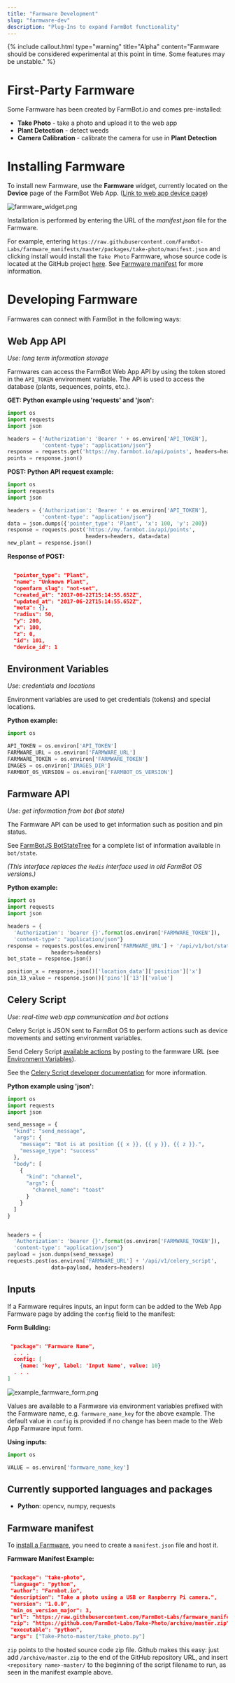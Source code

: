 ```yaml
---
title: "Farmware Development"
slug: "farmware-dev"
description: "Plug-Ins to expand FarmBot functionality"
---
```



{%
include callout.html
type="warning"
title="Alpha"
content="Farmware should be considered experimental at this point in time. Some features may be unstable."
%}



# First-Party Farmware

Some Farmware has been created by FarmBot.io and comes pre-installed:

* __Take Photo__ - take a photo and upload it to the web app
* __Plant Detection__ - detect weeds
* __Camera Calibration__ - calibrate the camera for use in __Plant Detection__

# Installing Farmware

To install new Farmware, use the __Farmware__ widget, currently located on the __Device__ page of the FarmBot Web App. ([Link to web app device page](http://my.farmbot.io/app/device))

![farmware_widget.png](_images/farmware_widget.png)

Installation is performed by entering the URL of the _manifest.json_ file for the Farmware.

For example, entering `https://raw.githubusercontent.com/FarmBot-Labs/farmware_manifests/master/packages/take-photo/manifest.json` and clicking install would install the `Take Photo` Farmware, whose source code is located at the GitHub project [here](https://github.com/FarmBot-Labs/Take-Photo). See [Farmware manifest](#farmware-manifest) for more information.

# Developing Farmware

Farmwares can connect with FarmBot in the following ways:

## Web App API

_Use: long term information storage_

Farmwares can access the FarmBot Web App API by using the token stored in the `API_TOKEN` environment variable. The API is used to access the database (plants, sequences, points, etc.).


__GET: Python example using 'requests' and 'json':__

```python
import os
import requests
import json

headers = {'Authorization': 'Bearer ' + os.environ['API_TOKEN'],
           'content-type': "application/json"}
response = requests.get('https://my.farmbot.io/api/points', headers=headers)
points = response.json()
```




__POST: Python API request example:__

```python
import os
import requests
import json

headers = {'Authorization': 'Bearer ' + os.environ['API_TOKEN'],
           'content-type': "application/json"}
data = json.dumps({'pointer_type': 'Plant', 'x': 100, 'y': 200})
response = requests.post('https://my.farmbot.io/api/points',
                         headers=headers, data=data)
new_plant = response.json()
```




__Response of POST:__

```json

  "pointer_type": "Plant",
  "name": "Unknown Plant",
  "openfarm_slug": "not-set",
  "created_at": "2017-06-22T15:14:55.652Z",
  "updated_at": "2017-06-22T15:14:55.652Z",
  "meta": {},
  "radius": 50,
  "y": 200,
  "x": 100,
  "z": 0,
  "id": 101,
  "device_id": 1
```

## Environment Variables

_Use: credentials and locations_

Environment variables are used to get credentials (tokens) and special locations.


__Python example:__

```python
import os

API_TOKEN = os.environ['API_TOKEN']
FARMWARE_URL = os.environ['FARMWARE_URL']
FARMWARE_TOKEN = os.environ['FARMWARE_TOKEN']
IMAGES = os.environ['IMAGES_DIR']
FARMBOT_OS_VERSION = os.environ['FARMBOT_OS_VERSION']
```

## Farmware API

_Use: get information from bot (bot state)_

The Farmware API can be used to get information such as position and pin status.

See [FarmBotJS BotStateTree](https://github.com/FarmBot/farmbot-js/blob/master/src/interfaces.ts) for a complete list of information available in `bot/state`.

_(This interface replaces the `Redis` interface used in old FarmBot OS versions.)_


__Python example:__

```python
import os
import requests
import json

headers = {
  'Authorization': 'bearer {}'.format(os.environ['FARMWARE_TOKEN']),
  'content-type': "application/json"}
response = requests.post(os.environ['FARMWARE_URL'] + '/api/v1/bot/state',
              headers=headers)
bot_state = response.json()

position_x = response.json()['location_data']['position']['x']
pin_13_value = response.json()['pins']['13']['value']
```

## Celery Script

_Use: real-time web app communication and bot actions_

Celery Script is JSON sent to FarmBot OS to perform actions such as device movements and setting environment variables.

Send Celery Script [available actions](https://github.com/FarmBot/farmbot-js/blob/master/dist/corpus.d.ts) by posting to the farmware URL (see [Environment Variables](#environment-variables)).

See the [Celery Script developer documentation](https://github.com/FarmBot/farmbot-js/wiki/Celery-Script) for more information.


__Python example using 'json':__

```python
import os
import requests
import json

send_message = {
  "kind": "send_message",
  "args": {
    "message": "Bot is at position {{ x }}, {{ y }}, {{ z }}.",
    "message_type": "success"
  },
  "body": [
    {
      "kind": "channel",
      "args": {
        "channel_name": "toast"
      }
    }
  ]
}


headers = {
  'Authorization': 'bearer {}'.format(os.environ['FARMWARE_TOKEN']),
  'content-type': "application/json"}
payload = json.dumps(send_message)
requests.post(os.environ['FARMWARE_URL'] + '/api/v1/celery_script',
              data=payload, headers=headers)
```

## Inputs

If a Farmware requires inputs, an input form can be added to the Web App Farmware page by adding the `config` field to the manifest:


__Form Building:__

```json

 "package": "Farmware Name",
  . . .
  config: [
    {name: 'key', label: 'Input Name', value: 10}
  . . .
]
```



![example_farmware_form.png](_images/example_farmware_form.png)

Values are available to a Farmware via environment variables prefixed with the Farmware name, e.g. `farmware_name_key` for the above example. The default value in `config` is provided if no change has been made to the Web App Farmware input form.


__Using inputs:__

```python
import os

VALUE = os.environ['farmware_name_key']
```

## Currently supported languages and packages
 * __Python__: opencv, numpy, requests

## Farmware manifest

To [install a Farmware](#installing-farmware), you need to create a `manifest.json` file and host it.


__Farmware Manifest Example:__

```json

 "package": "take-photo",
 "language": "python",
 "author": "Farmbot.io",
 "description": "Take a photo using a USB or Raspberry Pi camera.",
 "version": "1.0.0",
 "min_os_version_major": 3,
 "url": "https://raw.githubusercontent.com/FarmBot-Labs/farmware_manifests/master/packages/take-photo/manifest.json",
 "zip": "https://github.com/FarmBot-Labs/Take-Photo/archive/master.zip",
 "executable": "python",
 "args": ["Take-Photo-master/take_photo.py"]
```

`zip` points to the hosted source code zip file. Github makes this easy: just add `/archive/master.zip` to the end of the GitHub repository URL, and insert `<repository name>-master/` to the beginning of the script filename to run, as seen in the manifest example above.

